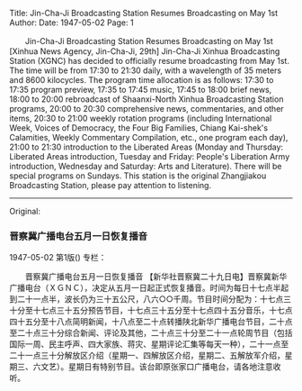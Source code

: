 Title: Jin-Cha-Ji Broadcasting Station Resumes Broadcasting on May 1st
Author:
Date: 1947-05-02
Page: 1

　　Jin-Cha-Ji Broadcasting Station Resumes Broadcasting on May 1st
    [Xinhua News Agency, Jin-Cha-Ji, 29th] Jin-Cha-Ji Xinhua Broadcasting Station (XGNC) has decided to officially resume broadcasting from May 1st. The time will be from 17:30 to 21:30 daily, with a wavelength of 35 meters and 8600 kilocycles. The program time allocation is as follows: 17:30 to 17:35 program preview, 17:35 to 17:45 music, 17:45 to 18:00 brief news, 18:00 to 20:00 rebroadcast of Shaanxi-North Xinhua Broadcasting Station programs, 20:00 to 20:30 comprehensive news, commentaries, and other items, 20:30 to 21:00 weekly rotation programs (including International Week, Voices of Democracy, the Four Big Families, Chiang Kai-shek's Calamities, Weekly Commentary Compilation, etc., one program each day), 21:00 to 21:30 introduction to the Liberated Areas (Monday and Thursday: Liberated Areas introduction, Tuesday and Friday: People's Liberation Army introduction, Wednesday and Saturday: Arts and Literature). There will be special programs on Sundays. This station is the original Zhangjiakou Broadcasting Station, please pay attention to listening.



<hr /> 

Original: 


### 晋察冀广播电台五月一日恢复播音

1947-05-02
第1版()
专栏：

　　晋察冀广播电台五月一日恢复播音
    【新华社晋察冀二十九日电】晋察冀新华广播电台（ＸＧＮＣ），决定从五月一日起正式恢复播音。时间为每日十七点半起到二十一点半，波长仍为三十五公尺，八六○○千周。节目时间分配为：十七点三十分至十七点三十五分预告节目，十七点三十五分至十七点四十五分音乐，十七点四十五分至十八点简明新闻，十八点至二十点转播陕北新华广播电台节目，二十点至二十点三十分综合新闻、评论及其他，二十点三十分至二十一点轮周节目（包括国际一周、民主呼声、四大家族、蒋灾、星期评论汇集等每天一种），二十一点至二十一点三十分解放区介绍（星期一、四解放区介绍，星期二、五解放军介绍，星期三、六文艺）。星期日有特别节目。该台即原张家口广播电台，请各地注意收听。

